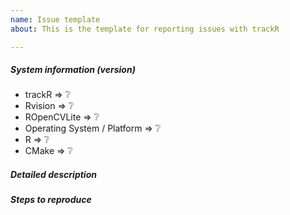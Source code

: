 ```yaml
---
name: Issue template
about: This is the template for reporting issues with trackR

---
```


<!--
Before posting an issue, please:

* Read the documentation and make sure you have followed all the steps to install and run `trackR`.
* Check if an other person has already created the same issue to avoid duplicates. If yes, please comment there instead of creating a new issue.
* Try to be as detailed as possible in your report.
* Report only one problem per created issue.


This is a template helping you to create an issue which can be processed as quickly as possible. 
-->

##### System information (version)
<!-- Example
- trackR => 0.1
- Rvision => 0.3.1
- ROpenCVLite => 0.1.34.3
- Operating System / Platform => Mac OS Mojave
- R => 3.5.1
- CMake => 3.12
-->

- trackR => :grey_question:
- Rvision => :grey_question:
- ROpenCVLite => :grey_question:
- Operating System / Platform => :grey_question:
- R => :grey_question:
- CMake => :grey_question:

##### Detailed description

<!-- your description -->

##### Steps to reproduce

<!-- to add code example fence it with triple backticks and optional file extension
    ```.r
    # R code example
    ```
 or attach as .txt or .zip file
-->
